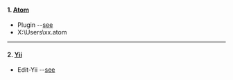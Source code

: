 #### 1.  [Atom](https://atom.io/)
* Plugin --[see](https://github.com/mzkon/diary/tree/master/Atom)
* X:\Users\xx\.atom
---
#### 2. [Yii](http://www.yiichina.com/)
* Edit-Yii --[see](https://github.com/mzkon/diary/tree/master/Yii2)
